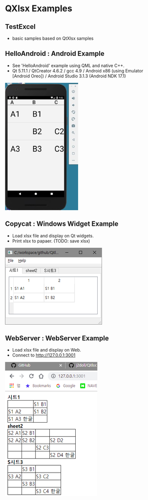 # QXlsx Examples

## TestExcel
- basic samples based on QtXlsx samples

## HelloAndroid : Android Example
- See 'HelloAndroid' example using QML and native C++.
- Qt 5.11.1 / QtCreator 4.6.2 / gcc 4.9 / Android x86 (using Emulator [Android Oreo]) / Android Studio 3.1.3 (Android NDK 17.1)

![](markdown.data/android.jpg)

## Copycat : Windows Widget Example
- Load xlsx file and display on Qt widgets. 
- Print xlsx to papaer. (TODO: save xlsx)

![](markdown.data/copycat.png)

## WebServer : WebServer Example
- Load xlsx file and display on Web.
- Connect to http://127.0.0.1:3001

![](markdown.data/webserver.png)
